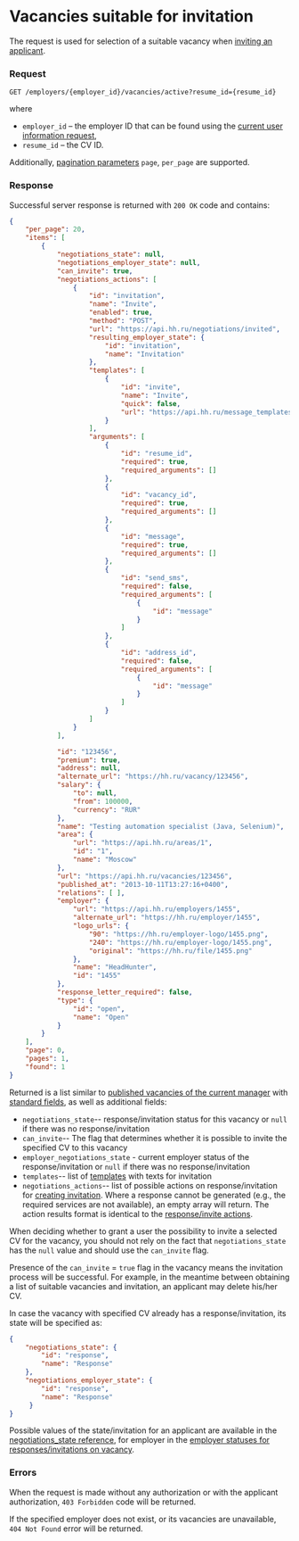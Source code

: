 # Vacancies suitable for invitation

The request is used for selection of a suitable vacancy when
[inviting an applicant](employer_negotiations.md#add-invite).


### Request

`GET /employers/{employer_id}/vacancies/active?resume_id={resume_id}`

where
* `employer_id` – the employer ID that can be found using the
  [current user information request](https://api.hh.ru/openapi/en/redoc#tag/Employer-info/paths/~1me/get),
* `resume_id` – the CV ID.

Additionally, [pagination parameters](general.md#pagination) `page`, `per_page`
are supported.


### Response

Successful server response is returned with `200 OK` code and contains:

```json
{
    "per_page": 20,
    "items": [
        {
            "negotiations_state": null,
            "negotiations_employer_state": null,
            "can_invite": true,
            "negotiations_actions": [
                {
                    "id": "invitation",
                    "name": "Invite",
                    "enabled": true,
                    "method": "POST",
                    "url": "https://api.hh.ru/negotiations/invited",
                    "resulting_employer_state": {
                        "id": "invitation",
                        "name": "Invitation"
                    },
                    "templates": [
                        {
                            "id": "invite",
                            "name": "Invite",
                            "quick": false,
                            "url": "https://api.hh.ru/message_templates/invite?resume_id=0123456789abcdef&vacancy_id=123456"
                        }
                    ],
                    "arguments": [
                        {
                            "id": "resume_id",
                            "required": true,
                            "required_arguments": []
                        },
                        {
                            "id": "vacancy_id",
                            "required": true,
                            "required_arguments": []
                        },
                        {
                            "id": "message",
                            "required": true,
                            "required_arguments": []
                        },
                        {
                            "id": "send_sms",
                            "required": false,
                            "required_arguments": [
                                {
                                    "id": "message"
                                }
                            ]
                        },
                        {
                            "id": "address_id",
                            "required": false,
                            "required_arguments": [
                                {
                                    "id": "message"
                                }
                            ]
                        }
                    ]
                }
            ],

            "id": "123456",
            "premium": true,
            "address": null,
            "alternate_url": "https://hh.ru/vacancy/123456",
            "salary": {
                "to": null,
                "from": 100000,
                "currency": "RUR"
            },
            "name": "Testing automation specialist (Java, Selenium)",
            "area": {
                "url": "https://api.hh.ru/areas/1",
                "id": "1",
                "name": "Moscow"
            },
            "url": "https://api.hh.ru/vacancies/123456",
            "published_at": "2013-10-11T13:27:16+0400",
            "relations": [ ],
            "employer": {
                "url": "https://api.hh.ru/employers/1455",
                "alternate_url": "https://hh.ru/employer/1455",
                "logo_urls": {
                    "90": "https://hh.ru/employer-logo/1455.png",
                    "240": "https://hh.ru/employer-logo/1455.png",
                    "original": "https://hh.ru/file/1455.png"
                },
                "name": "HeadHunter",
                "id": "1455"
            },
            "response_letter_required": false,
            "type": {
                "id": "open",
                "name": "Open"
            }
        }
    ],
    "page": 0,
    "pages": 1,
    "found": 1
}
```

Returned is a list similar to
[published vacancies of the current manager](employer_vacancies.md#active)
with [standard fields](vacancies.md#nano), as well as additional fields:

 * `negotiations_state`-- response/invitation status for this vacancy or `null`
   if there was no response/invitation
 * `can_invite`-- The flag that determines whether it is possible to invite
   the specified CV to this vacancy
 * `employer_negotiations_state` - current employer status of
   the response/invitation or `null` if there was no response/invitation
 * `templates`-- list of [templates](negotiation_message_templates.md) with
   texts for invitation
 * <a name="actions"></a> `negotiations_actions`-- list of possible actions on
   response/invitation for [creating invitation](employer_negotiations.md#add-invite).
   Where a response cannot be generated (e.g., the required services are not available), an empty array will return.
   The action results format is identical to the [response/invite actions](employer_negotiations.md#actions-info).

When deciding whether to grant a user the possibility to invite a selected CV
for the vacancy, you should not rely on the fact that `negotiations_state` has
the `null` value and should use the `can_invite` flag.

Presence of the `can_invite` = `true` flag in the vacancy means the invitation
process will be successful. For example, in the meantime between obtaining a
list of suitable vacancies and invitation, an applicant may delete his/her CV.

In case the vacancy with specified CV already has a response/invitation, its
state will be specified as:

```json
{
    "negotiations_state": {
        "id": "response",
        "name": "Response"
    },
    "negotiations_employer_state": {
        "id": "response",
        "name": "Response"
     }
}
```

Possible values of the state/invitation for an applicant are available in the
[negotiations_state reference](https://api.hh.ru/openapi/en/redoc#tag/Public-directories/paths/~1dictionaries/get), for employer in the
[employer statuses for responses/invitations on vacancy](employer_negotiations.md#collection).


### Errors

When the request is made without any authorization or with the applicant
authorization, `403 Forbidden` code will be returned.

If the specified employer does not exist, or its vacancies are unavailable,
`404 Not Found` error will be returned.
